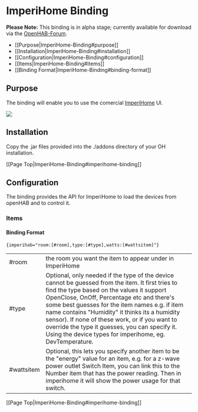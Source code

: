 # ImperiHome Binding

**Please Note:** 
This binding is in alpha stage; currently available for download via the [OpenHAB-Forum](https://groups.google.com/d/msg/openhab/TWrvCd1fens/mO83ymI772sJ).

 * [[Purpose|ImperiHome-Binding#purpose]]
 * [[Installation|ImperiHome-Binding#installation]]
 * [[Configuration|ImperiHome-Binding#configuration]]
  * [[Items|ImperiHome-Binding#items]]
   * [[Binding Format|ImperiHome-Binding#binding-format]]

## Purpose

The binding will enable you to use the comercial [ImperiHome](http://www.imperihome.com/) UI.

![](http://www.imperihome.com/wp-content/main-screens.png)

## Installation
Copy the .jar files provided into the ./addons directory of your OH installation.

[[Page Top|ImperiHome-Binding#imperihome-binding]]

## Configuration
The binding provides the API for ImperiHome to load the devices from openHAB and to control it.

### Items
#### Binding Format
```
{imperihab="room:[#room],type:[#type],watts:[#wattsitem]"}
```
<table>
  <tr><td>#room</td><td>the room you want the item to appear under in ImperiHome</td></tr>
  <tr><td>#type</td><td>Optional, only needed if the type of the device cannot be guessed from the item.  It first tries to find the type based on the values it support OpenClose, OnOff, Percentage etc and there's some best guesses for the item names e.g. if item name contains "Humidity" it thinks its a humidity sensor).  If none of these work, or if you want to override the type it guesses, you can specify it.  Using the device types for imperihome, eg. DevTemperature.</td></tr>
  <tr><td>#wattsitem</td><td>Optional, this lets you specify another item to be the "energy" value for an item, e.g. for a z-wave power outlet Switch Item, you can link this to the Number item that has the power reading.  Then in imperihome it will show the power usage for that switch.</td></tr>
</table>

[[Page Top|ImperiHome-Binding#imperihome-binding]]